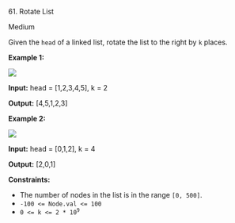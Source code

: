 61\. Rotate List

Medium

Given the `head` of a linked list, rotate the list to the right by `k` places.

**Example 1:**

![](https://assets.leetcode.com/uploads/2020/11/13/rotate1.jpg)

**Input:** head = [1,2,3,4,5], k = 2

**Output:** [4,5,1,2,3] 

**Example 2:**

![](https://assets.leetcode.com/uploads/2020/11/13/roate2.jpg)

**Input:** head = [0,1,2], k = 4

**Output:** [2,0,1] 

**Constraints:**

*   The number of nodes in the list is in the range `[0, 500]`.
*   `-100 <= Node.val <= 100`
*   <code>0 <= k <= 2 * 10<sup>9</sup></code>